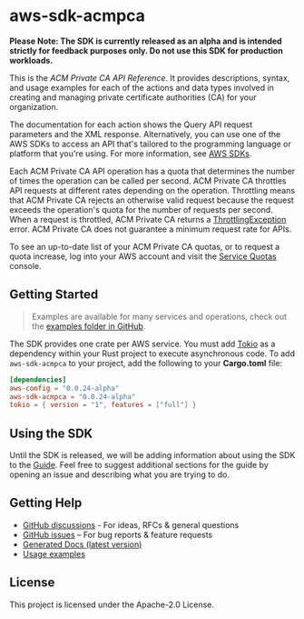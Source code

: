 # aws-sdk-acmpca

**Please Note: The SDK is currently released as an alpha and is intended strictly for
feedback purposes only. Do not use this SDK for production workloads.**

This is the _ACM Private CA API Reference_. It provides descriptions, syntax, and usage examples for each of the actions and data types involved in creating and managing private certificate authorities (CA) for your organization.

The documentation for each action shows the Query API request parameters and the XML response. Alternatively, you can use one of the AWS SDKs to access an API that's tailored to the programming language or platform that you're using. For more information, see [AWS SDKs](https://aws.amazon.com/tools/#SDKs).

Each ACM Private CA API operation has a quota that determines the number of times the operation can be called per second. ACM Private CA throttles API requests at different rates depending on the operation. Throttling means that ACM Private CA rejects an otherwise valid request because the request exceeds the operation's quota for the number of requests per second. When a request is throttled, ACM Private CA returns a [ThrottlingException](https://docs.aws.amazon.com/acm-pca/latest/APIReference/CommonErrors.html) error. ACM Private CA does not guarantee a minimum request rate for APIs.

To see an up-to-date list of your ACM Private CA quotas, or to request a quota increase, log into your AWS account and visit the [Service Quotas](https://console.aws.amazon.com/servicequotas/) console.

## Getting Started

> Examples are available for many services and operations, check out the
> [examples folder in GitHub](https://github.com/awslabs/aws-sdk-rust/tree/main/sdk/examples).

The SDK provides one crate per AWS service. You must add [Tokio](https://crates.io/crates/tokio)
as a dependency within your Rust project to execute asynchronous code. To add `aws-sdk-acmpca` to
your project, add the following to your **Cargo.toml** file:

```toml
[dependencies]
aws-config = "0.0.24-alpha"
aws-sdk-acmpca = "0.0.24-alpha"
tokio = { version = "1", features = ["full"] }
```

## Using the SDK

Until the SDK is released, we will be adding information about using the SDK to the
[Guide](https://github.com/awslabs/aws-sdk-rust/blob/main/Guide.md). Feel free to suggest
additional sections for the guide by opening an issue and describing what you are trying to do.

## Getting Help

* [GitHub discussions](https://github.com/awslabs/aws-sdk-rust/discussions) - For ideas, RFCs & general questions
* [GitHub issues](https://github.com/awslabs/aws-sdk-rust/issues/new/choose) – For bug reports & feature requests
* [Generated Docs (latest version)](https://awslabs.github.io/aws-sdk-rust/)
* [Usage examples](https://github.com/awslabs/aws-sdk-rust/tree/main/sdk/examples)

## License

This project is licensed under the Apache-2.0 License.


